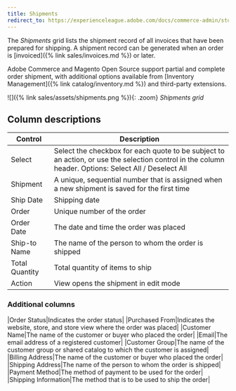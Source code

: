 ```yaml
---
title: Shipments
redirect_to: https://experienceleague.adobe.com/docs/commerce-admin/stores-sales/order-management/shipments.html
---
```


The _Shipments_ grid lists the shipment record of all invoices that have been prepared for shipping. A shipment record can be generated when an order is [invoiced]({% link sales/invoices.md %}) or later.

Adobe Commerce and Magento Open Source support partial and complete order shipment, with additional options available from [Inventory Management]({% link catalog/inventory.md %}) and third-party extensions.

![]({% link sales/assets/shipments.png %}){: .zoom}
_Shipments grid_

## Column descriptions

|Control|Description|
|--- |--- |
|Select|Select the checkbox for each quote to be subject to an action, or use the selection control in the column header. Options: Select All / Deselect All|
|Shipment|A unique, sequential number that is assigned when a new shipment is saved for the first time|
|Ship Date|Shipping date|
|Order|Unique number of the order|
|Order Date|The date and time the order was placed|
|Ship-to Name|The name of the person to whom the order is shipped|
|Total Quantity|Total quantity of items to ship|
|Action|View opens the shipment in edit mode|

### Additional columns

|Order Status|Indicates the order status|
|Purchased From|Indicates the website, store, and store view where the order was placed|
|Customer Name|The name of the customer or buyer who placed the order|
|Email|The email address of a registered customer|
|Customer Group|The name of the customer group or shared catalog to which the customer is assigned|
|Billing Address|The name of the customer or buyer who placed the order|
|Shipping Address|The name of the person to whom the order is shipped|
|Payment Method|The method of payment to be used for the order|
|Shipping Information|The method that is to be used to ship the order|
